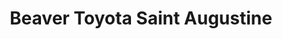 ---
title: "Beaver Toyota Saint Augustine"
url: /saint-augustine/beaver-toyota-saint-augustine/
shop: car
---